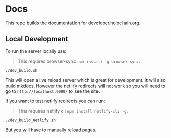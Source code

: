 # Docs

This repo builds the documentation for developer.holochain.org.

## Local Development

To run the server locally use:

> This requires browser-sync `npm install -g browser-sync`.

```bash
./dev_build.sh
```

This will open a live reload server which is great for development. It will also build mkdocs.
However the netlify redirects will not work so you will need to go to `http://localhost:9000/` to see the site.

If you want to test netlify redirects you can run:

> This requires netlify cli `npm install netlify-cli -g`.

```bash
./dev_build_netlify.sh
```

But you will have to manually reload pages.